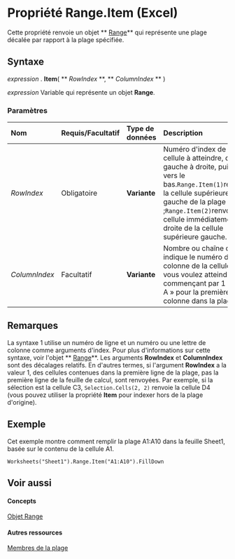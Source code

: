 

# Propriété Range.Item (Excel)

Cette propriété renvoie un objet  ** [Range](b8207778-0dcc-4570-1234-f130532cc8cd.md)** qui représente une plage décalée par rapport à la plage spécifiée.
 


## Syntaxe

 *expression*  . **Item**( ** *RowIndex* **, ** *ColumnIndex* ** )
 

 
 *expression*  Variable qui représente un objet **Range**.
 

 

### Paramètres



|**Nom**|**Requis/Facultatif**|**Type de données**|**Description**|
|:-----|:-----|:-----|:-----|
| _RowIndex_|Obligatoire|**Variante**|Numéro d'index de la cellule à atteindre, de gauche à droite, puis vers le bas.```Range.Item(1)```renvoie la cellule supérieure gauche de la plage ;```Range.Item(2)```renvoie la cellule immédiatement à droite de la cellule supérieure gauche.|
| _ColumnIndex_|Facultatif|**Variante**|Nombre ou chaîne qui indique le numéro de colonne de la cellule que vous voulez atteindre, en commençant par 1 ou « A » pour la première colonne dans la plage.|

## Remarques

La syntaxe 1 utilise un numéro de ligne et un numéro ou une lettre de colonne comme arguments d'index. Pour plus d'informations sur cette syntaxe, voir l'objet  ** [Range](b8207778-0dcc-4570-1234-f130532cc8cd.md)**. Les arguments **RowIndex** et **ColumnIndex** sont des décalages relatifs. En d'autres termes, si l'argument **RowIndex** a la valeur 1, des cellules contenues dans la première ligne de la plage, pas la première ligne de la feuille de calcul, sont renvoyées. Par exemple, si la sélection est la cellule C3, `Selection.Cells(2, 2)` renvoie la cellule D4 (vous pouvez utiliser la propriété **Item** pour indexer hors de la plage d'origine).
 

 

## Exemple

Cet exemple montre comment remplir la plage A1:A10 dans la feuille Sheet1, basée sur le contenu de la cellule A1.
 

 

```
Worksheets("Sheet1").Range.Item("A1:A10").FillDown
```


## Voir aussi


#### Concepts


 
 [Objet Range](b8207778-0dcc-4570-1234-f130532cc8cd.md)
#### Autres ressources


 
 [Membres de la plage](4336bf81-1e63-7e44-1792-baf366a027a7.md)